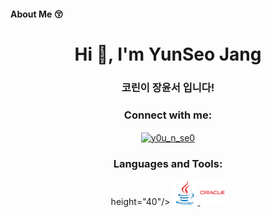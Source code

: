 #### About Me 😚

<h1 align="center">Hi 👋, I'm YunSeo Jang</h1>
<h3 align="center">코린이 장윤서 입니다!</h3>

<h3 align="center">Connect with me:</h3>
<p align="center">
<a href="https://instagram.com/@y0u_n_se0" target="blank"><img align="center" src="https://raw.githubusercontent.com/rahuldkjain/github-profile-readme-generator/master/src/images/icons/Social/instagram.svg" alt="y0u_n_se0" height="30" width="40" /></a>
</p>

<h3 align="center">Languages and Tools:</h3>
<p align="center"> height="40"/> </a> <a href="https://www.java.com" target="_blank" rel="noreferrer"> <img src="https://raw.githubusercontent.com/devicons/devicon/master/icons/java/java-original.svg" alt="java" width="40" height="40"/> </a> <a href="https://www.oracle.com/" target="_blank" rel="noreferrer"> <img src="https://raw.githubusercontent.com/devicons/devicon/master/icons/oracle/oracle-original.svg" alt="oracle" width="40" height="40"/> </a> </p>

